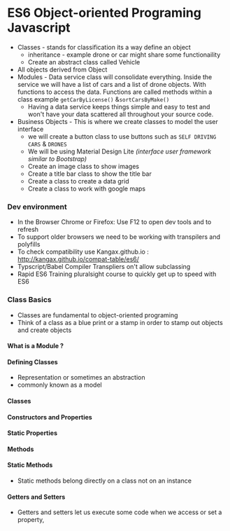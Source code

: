 # ES6 Object-oriented Programing Javascript

- Classes - stands for classification its a way define an object
	- inheritance - example drone or car might share some functionaility 
	- Create an abstract class called Vehicle
- All objects derived from Object
- Modules - Data service class will consolidate everything. Inside the service we will have a list of cars and a list of drone objects. With functions to access the data. Functions are called methods within a class example `getCarByLicense()` &`sortCarsByMake()`
	- Having a data service keeps things simple and easy to test and won't have your data scattered all throughout your source code.
- Business Objects - This is where we create classes to model the user interface
	- we will create a button class to use buttons such as `SELF DRIVING CARS` & `DRONES`
	- We will be using Material Design Lite *(interface user framework similar to Bootstrap)*
	- Create an image class to show images
	- Create a title bar class to show the title bar
	- Create a class to create a data grid
	- Create a class to work with google maps

### Dev environment
- In the Browser Chrome or Firefox: Use F12 to open dev tools and to refresh
- To support older browsers we need to be working with transpilers and polyfills
- To check compatibility use Kangax.github.io : http://kangax.github.io/compat-table/es6/ 
- Typscript/Babel Compiler Transpliers on't allow subclassing
- Rapid ES6 Training pluralsight course to quickly get up to speed with ES6

### Class Basics
- Classes are fundamental to object-oriented programing
- Think of a class as a blue print or a stamp in order to stamp out objects and create objects
#### What is a Module ?

#### Defining Classes
- Representation or sometimes an abstraction
- commonly known as a model

#### Classes

#### Constructors and Properties

#### Static Properties

#### Methods

#### Static Methods
- Static methods belong directly on a class not on an instance

#### Getters and Setters
- Getters and setters let us execute some code when we access or set a property,